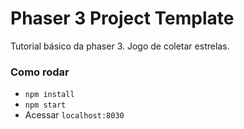 # Phaser 3 Project Template

Tutorial básico da phaser 3. Jogo de coletar estrelas.

### Como rodar
  * `npm install`
  * `npm start`
  * Acessar `localhost:8030`
